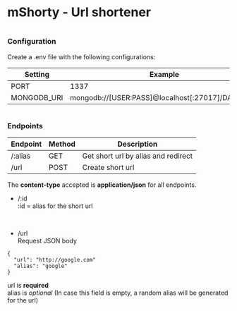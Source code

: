 # mShorty - Url shortener

#
### Configuration
Create a .env file with the following configurations:

| Setting     	| Example                                          	|
|-------------	|--------------------------------------------------	|
| PORT        	| 1337                                             	|
| MONGODB_URI 	| mongodb://[USER:PASS]@localhost[:27017]/DATABASE 	|

#
### Endpoints

| Endpoint 	| Method 	| Description                      	    |
|----------	|--------	|----------------------------------	    |
| /:alias   | GET    	| Get short url by alias and redirect 	|
| /url     	| POST   	| Create short url                 	    |

The **content-type** accepted is **application/json** for all endpoints.

* /:id\
:id = alias for the short url
<br/>

* /url\
Request JSON body
```
{
  "url": "http://google.com"
  "alias": "google"
}
```
url is **required**\
alias is *optional* (In case this field is empty, a random alias will be generated for the url)
